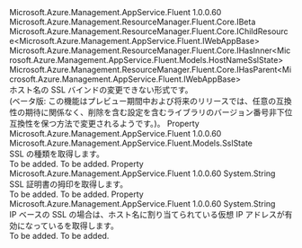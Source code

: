 <Type Name="IHostNameSslBinding" FullName="Microsoft.Azure.Management.AppService.Fluent.IHostNameSslBinding">
  <TypeSignature Language="C#" Value="public interface IHostNameSslBinding : Microsoft.Azure.Management.ResourceManager.Fluent.Core.IBeta, Microsoft.Azure.Management.ResourceManager.Fluent.Core.IChildResource&lt;Microsoft.Azure.Management.AppService.Fluent.IWebAppBase&gt;, Microsoft.Azure.Management.ResourceManager.Fluent.Core.IHasInner&lt;Microsoft.Azure.Management.AppService.Fluent.Models.HostNameSslState&gt;, Microsoft.Azure.Management.ResourceManager.Fluent.Core.IHasParent&lt;Microsoft.Azure.Management.AppService.Fluent.IWebAppBase&gt;" />
  <TypeSignature Language="ILAsm" Value=".class public interface auto ansi abstract IHostNameSslBinding implements class Microsoft.Azure.Management.ResourceManager.Fluent.Core.IBeta, class Microsoft.Azure.Management.ResourceManager.Fluent.Core.IChildResource`1&lt;class Microsoft.Azure.Management.AppService.Fluent.IWebAppBase&gt;, class Microsoft.Azure.Management.ResourceManager.Fluent.Core.IHasInner`1&lt;class Microsoft.Azure.Management.AppService.Fluent.Models.HostNameSslState&gt;, class Microsoft.Azure.Management.ResourceManager.Fluent.Core.IHasName, class Microsoft.Azure.Management.ResourceManager.Fluent.Core.IHasParent`1&lt;class Microsoft.Azure.Management.AppService.Fluent.IWebAppBase&gt;, class Microsoft.Azure.Management.ResourceManager.Fluent.Core.ResourceActions.IIndexable" />
  <TypeSignature Language="DocId" Value="T:Microsoft.Azure.Management.AppService.Fluent.IHostNameSslBinding" />
  <TypeSignature Language="VB.NET" Value="Public Interface IHostNameSslBinding&#xA;Implements IBeta, IChildResource(Of IWebAppBase), IHasInner(Of HostNameSslState), IHasParent(Of IWebAppBase)" />
  <TypeSignature Language="F#" Value="type IHostNameSslBinding = interface&#xA;    interface IBeta&#xA;    interface IHasInner&lt;HostNameSslState&gt;&#xA;    interface IChildResource&lt;IWebAppBase&gt;&#xA;    interface IHasName&#xA;    interface IIndexable&#xA;    interface IHasParent&lt;IWebAppBase&gt;" />
  <AssemblyInfo>
    <AssemblyName>Microsoft.Azure.Management.AppService.Fluent</AssemblyName>
    <AssemblyVersion>1.0.0.60</AssemblyVersion>
  </AssemblyInfo>
  <Interfaces>
    <Interface>
      <InterfaceName>Microsoft.Azure.Management.ResourceManager.Fluent.Core.IBeta</InterfaceName>
    </Interface>
    <Interface>
      <InterfaceName>Microsoft.Azure.Management.ResourceManager.Fluent.Core.IChildResource&lt;Microsoft.Azure.Management.AppService.Fluent.IWebAppBase&gt;</InterfaceName>
    </Interface>
    <Interface>
      <InterfaceName>Microsoft.Azure.Management.ResourceManager.Fluent.Core.IHasInner&lt;Microsoft.Azure.Management.AppService.Fluent.Models.HostNameSslState&gt;</InterfaceName>
    </Interface>
    <Interface>
      <InterfaceName>Microsoft.Azure.Management.ResourceManager.Fluent.Core.IHasParent&lt;Microsoft.Azure.Management.AppService.Fluent.IWebAppBase&gt;</InterfaceName>
    </Interface>
  </Interfaces>
  <Docs>
    <summary>
            ホスト名の SSL バインドの変更できない形式です。
            </summary>
    <remarks>
            (ベータ版: この機能はプレビュー期間中および将来のリリースでは、任意の互換性の期待に関係なく、削除を含む設定を含むライブラリのバージョン番号非下位互換性を保つ方法で変更されるようです。)。
            </remarks>
  </Docs>
  <Members>
    <Member MemberName="SslState">
      <MemberSignature Language="C#" Value="public Microsoft.Azure.Management.AppService.Fluent.Models.SslState SslState { get; }" />
      <MemberSignature Language="ILAsm" Value=".property instance valuetype Microsoft.Azure.Management.AppService.Fluent.Models.SslState SslState" />
      <MemberSignature Language="DocId" Value="P:Microsoft.Azure.Management.AppService.Fluent.IHostNameSslBinding.SslState" />
      <MemberSignature Language="VB.NET" Value="Public ReadOnly Property SslState As SslState" />
      <MemberSignature Language="F#" Value="member this.SslState : Microsoft.Azure.Management.AppService.Fluent.Models.SslState" Usage="Microsoft.Azure.Management.AppService.Fluent.IHostNameSslBinding.SslState" />
      <MemberType>Property</MemberType>
      <AssemblyInfo>
        <AssemblyName>Microsoft.Azure.Management.AppService.Fluent</AssemblyName>
        <AssemblyVersion>1.0.0.60</AssemblyVersion>
      </AssemblyInfo>
      <ReturnValue>
        <ReturnType>Microsoft.Azure.Management.AppService.Fluent.Models.SslState</ReturnType>
      </ReturnValue>
      <Docs>
        <summary>
            SSL の種類を取得します。
            </summary>
        <value>To be added.</value>
        <remarks>To be added.</remarks>
      </Docs>
    </Member>
    <Member MemberName="Thumbprint">
      <MemberSignature Language="C#" Value="public string Thumbprint { get; }" />
      <MemberSignature Language="ILAsm" Value=".property instance string Thumbprint" />
      <MemberSignature Language="DocId" Value="P:Microsoft.Azure.Management.AppService.Fluent.IHostNameSslBinding.Thumbprint" />
      <MemberSignature Language="VB.NET" Value="Public ReadOnly Property Thumbprint As String" />
      <MemberSignature Language="F#" Value="member this.Thumbprint : string" Usage="Microsoft.Azure.Management.AppService.Fluent.IHostNameSslBinding.Thumbprint" />
      <MemberType>Property</MemberType>
      <AssemblyInfo>
        <AssemblyName>Microsoft.Azure.Management.AppService.Fluent</AssemblyName>
        <AssemblyVersion>1.0.0.60</AssemblyVersion>
      </AssemblyInfo>
      <ReturnValue>
        <ReturnType>System.String</ReturnType>
      </ReturnValue>
      <Docs>
        <summary>
            SSL 証明書の拇印を取得します。
            </summary>
        <value>To be added.</value>
        <remarks>To be added.</remarks>
      </Docs>
    </Member>
    <Member MemberName="VirtualIP">
      <MemberSignature Language="C#" Value="public string VirtualIP { get; }" />
      <MemberSignature Language="ILAsm" Value=".property instance string VirtualIP" />
      <MemberSignature Language="DocId" Value="P:Microsoft.Azure.Management.AppService.Fluent.IHostNameSslBinding.VirtualIP" />
      <MemberSignature Language="VB.NET" Value="Public ReadOnly Property VirtualIP As String" />
      <MemberSignature Language="F#" Value="member this.VirtualIP : string" Usage="Microsoft.Azure.Management.AppService.Fluent.IHostNameSslBinding.VirtualIP" />
      <MemberType>Property</MemberType>
      <AssemblyInfo>
        <AssemblyName>Microsoft.Azure.Management.AppService.Fluent</AssemblyName>
        <AssemblyVersion>1.0.0.60</AssemblyVersion>
      </AssemblyInfo>
      <ReturnValue>
        <ReturnType>System.String</ReturnType>
      </ReturnValue>
      <Docs>
        <summary>
            IP ベースの SSL の場合は、ホスト名に割り当てられている仮想 IP アドレスが有効になっているを取得します。
            </summary>
        <value>To be added.</value>
        <remarks>To be added.</remarks>
      </Docs>
    </Member>
  </Members>
</Type>
